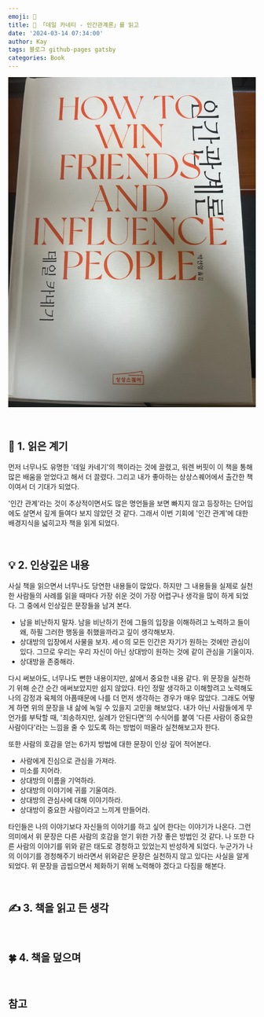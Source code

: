 ```yaml
---
emoji: 📕
title: 📕 「데일 카네티 - 인간관계론」를 읽고
date: '2024-03-14 07:34:00'
author: Kay
tags: 블로그 github-pages gatsby
categories: Book
---
```


![book](book-1.jpeg)

<br>

## 🌈 1. 읽은 계기

먼저 너무나도 유명한 '데일 카네기'의 책이라는 것에 끌렸고, 워렌 버핏이 이 책을 통해 많은 배움을 얻었다고 해서 더 끌렸다. 그리고 내가 좋아하는 상상스퀘어에서 출간한 책이여서 더 기대가 되었다.

'인간 관계'라는 것이 추상적이면서도 많은 명언들을 보면 빠지지 않고 등장하는 단어임에도 살면서 깊게 들여다 보지 않았던 것 같다. 그래서 이번 기회에 '인간 관계'에 대한 배경지식을 넓히고자 책을 읽게 되었다.

<br>

## 💡 2. 인상깊은 내용

사실 책을 읽으면서 너무나도 당연한 내용들이 많았다. 하지만 그 내용들을 실제로 실천한 사람들의 사례를 읽을 때마다 가장 쉬운 것이 가장 어렵구나 생각을 많이 하게 되었다.
그 중에서 인상깊은 문장들을 남겨 본다.

- 남을 비난하지 말자. 남을 비난하기 전에 그들의 입장을 이해하려고 노력하고 들이 왜, 하필 그러한 행동을 취했을까라고 깊이 생각해보자.
- 상대방의 입장에서 사물을 보자. 세ㅇ의 모든 인간은 자기가 원하는 것에만 관심이 있다. 그므로 우리는 우리 자신이 아닌 상대방이 원하는 것에 같이 관심을 기울이자.
- 상대방을 존중해라.

다시 써보아도, 너무나도 뻔한 내용이지만, 삶에서 중요한 내용 같다. 위 문장을 실천하기 위해 순간 순간 애써보았지만 쉽지 않았다.
타인 정말 생각하고 이해할려고 노력해도 나의 감정과 육체의 아픔때문에 나를 더 먼저 생각하는 경우가 매우 많았다. 그래도 어떻게 하면 위의 문장을 내 삶에 녹일 수 있을지 고민을 해보았다. 내가 아닌 사람들에게 무언가를 부탁할 때, '죄송하지만, 실례가 안된다면'의 수식어를 붙여 '다른 사람이 중요한 사람이다'라는 느낌을 줄 수 있도록 하는 방법이 떠올라 실천해보고자 한다.

또한 사람의 호감을 얻는 6가지 방법에 대한 문장이 인상 깊어 적어본다.

- 사람에게 진심으로 관심을 가져라.
- 미소를 지어라.
- 상대방의 이름을 기억하라.
- 상대방의 이야기에 귀를 기울여라.
- 상대방의 관심사에 대해 이야기하라.
- 상대방이 중요한 사람이라고 느끼게 만들어라.

타인들은 나의 이야기보다 자신들의 이야기를 하고 싶어 한다는 이야기가 나온다. 그런 의미에서 위 문장은 다른 사람의 호감을 얻기 위한 가장 좋은 방법인 것 같다. 나 또한 다른 사람의 이야기를 위와 같은 태도로 경청하고 있었는지 반성하게 되었다. 누군가가 나의 이야기를 경청해주기 바라면서 위와같은 문장은 실천하지 않고 있다는 사실을 알게 되었다. 위 문장을 곱씹으면서 체화하기 위해 노력해야 겠다고 다짐을 해본다.

<br>

## ✍️ 3. 책을 읽고 든 생각

<br>

## 🍀 4. 책을 덮으며

<br>

## 참고

```toc

```
